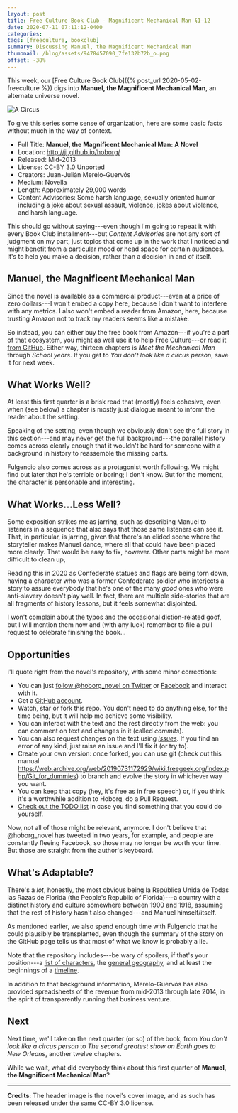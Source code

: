```yaml
---
layout: post
title: Free Culture Book Club - Magnificent Mechanical Man §1–12
date: 2020-07-11 07:11:12-0400
categories:
tags: [freeculture, bookclub]
summary: Discussing Manuel, the Magnificent Mechanical Man
thumbnail: /blog/assets/9478457090_7fe132b72b_o.png
offset: -38%
---
```


This week, our [Free Culture Book Club]({% post_url 2020-05-02-freeculture %}) digs into **Manuel, the Magnificent Mechanical Man**, an alternate universe novel.

![A Circus](/blog/assets/9478457090_7fe132b72b_o.png "A circus, the book's cover image")

To give this series some sense of organization, here are some basic facts without much in the way of context.

 * Full Title:  **Manuel, the Magnificent Mechanical Man: A Novel**
 * Location:  <http://jj.github.io/hoborg/>
 * Released:  Mid-2013
 * License:  CC-BY 3.0 Unported
 * Creators:  Juan-Julián Merelo-Guervós
 * Medium:  Novella
 * Length:  Approximately 29,000 words
 * Content Advisories:  Some harsh language, sexually oriented humor including a joke about sexual assault, violence, jokes about violence, and harsh language.

This should go without saying---even though I'm going to repeat it with every Book Club installment---but *Content Advisories* are not any sort of judgment on my part, just topics that come up in the work that I noticed and might benefit from a particular mood or head space for certain audiences.  It's to help you make a decision, rather than a decision in and of itself.

## Manuel, the Magnificent Mechanical Man

Since the novel is available as a commercial product---even at a price of zero dollars---I won't embed a copy here, because I don't want to interfere with any metrics.  I also won't embed a reader from Amazon, here, because trusting Amazon not to track my readers seems like a mistake.

So instead, you can either buy the free book from Amazon---if you're a part of that ecosystem, you might as well use it to help Free Culture---or read it [from GitHub](https://github.com/JJ/hoborg/blob/master/text/text.md).  Either way, thirteen chapters is *Meet the Mechanical Man* through *School years*.  If you get to *You don't look like a circus person*, save it for next week.

## What Works Well?

At least this first quarter is a brisk read that (mostly) feels cohesive, even when (see below) a chapter is mostly just dialogue meant to inform the reader about the setting.

Speaking of the setting, even though we obviously don't see the full story in this section---and may never get the full background---the parallel history comes across clearly enough that it wouldn't be hard for someone with a background in history to reassemble the missing parts.

Fulgencio also comes across as a protagonist worth following.  We might find out later that he's terrible or boring; I don't know.  But for the moment, the character is personable and interesting.

## What Works...Less Well?

Some exposition strikes me as jarring, such as describing Manuel to listeners in a sequence that also says that those same listeners can see it.  That, in particular, is jarring, given that there's an elided scene where the storyteller makes Manuel dance, where all that could have been placed more clearly.  That would be easy to fix, however.  Other parts might be more difficult to clean up,

Reading this in 2020 as Confederate statues and flags are being torn down, having a character who was a former Confederate soldier who interjects a story to assure everybody that he's one of the many *good* ones who were anti-slavery doesn't play well.  In fact, there are multiple side-stories that are all fragments of history lessons, but it feels somewhat disjointed.

I won't complain about the typos and the occasional diction-related goof, but I will mention them now and (with any luck) remember to file a pull request to celebrate finishing the book...

## Opportunities

I'll quote right from the novel's repository, with some minor corrections:

 * You can just [follow @hoborg_novel on Twitter](http://twitter.com/hoborg_novel) or [Facebook](https://www.facebook.com/ManuelTheMagnificent) and interact with it.
 * Get a [GitHub account](http://github.com).
 * Watch, star or fork this repo. You don't need to do anything else, for the time being, but it will help me achieve some visibility.
 * You can interact with the text and the rest directly from the web:  you can comment on text and changes in it (called *commits*).
 * You can also request changes on the text using [*issues*](https://github.com/JJ/hoborg/issues). If you find an error of any kind, just raise an issue and I'll fix it (or try to).
 * Create your own version: once forked, you can use git (check out this manual <https://web.archive.org/web/20190731172929/wiki.freegeek.org/index.php/Git_for_dummies>) to branch and evolve the story in whichever way you want.
 * You can keep that copy (hey, it's free as in free speech) or, if you think it's a worthwhile addition to Hoborg, do a Pull Request.
 * [Check out the TODO list](https://github.com/JJ/hoborg/blob/master/TODO.md) in case you find something that you could do yourself.

Now, not all of those might be relevant, anymore.  I don't believe that @hoborg_novel has tweeted in two years, for example, and people are constantly fleeing Facebook, so those may no longer be worth your time.  But those are straight from the author's keyboard.

## What's Adaptable?

There's a *lot*, honestly, the most obvious being la República Unida de Todas las Razas de Florida (the People's Republic of Florida)---a country with a distinct history and culture somewhere between 1900 and 1918, assuming that the rest of history hasn't also changed---and Manuel himself/itself.

As mentioned earlier, we also spend enough time with Fulgencio that he could plausibly be transplanted, even though the summary of the story on the GitHub page tells us that most of what we know is probably a lie.

Note that the repository includes---be wary of spoilers, if that's your position---a [list of characters](https://github.com/JJ/hoborg/blob/master/text/characters.md), the [general geography](https://github.com/JJ/hoborg/blob/master/text/geography.md), and at least the beginnings of a [timeline](https://github.com/JJ/hoborg/blob/master/text/timeline.md).

In addition to that background information, Merelo-Guervós has also provided spreadsheets of the revenue from mid-2013 through late 2014, in the spirit of transparently running that business venture.

## Next

Next time, we'll take on the next quarter (or so) of the book, from *You don't look like a circus person* to *The second greatest show on Earth goes to New Orleans*, another twelve chapters.

While we wait, what did everybody think about this first quarter of **Manuel, the Magnificent Mechanical Man**?

* * *

**Credits**:  The header image is the novel's cover image, and as such has been released under the same CC-BY 3.0 license.
